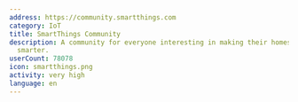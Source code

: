 ```yaml
---
address: https://community.smartthings.com
category: IoT
title: SmartThings Community
description: A community for everyone interesting in making their homes and lives
  smarter.
userCount: 78078
icon: smartthings.png
activity: very high
language: en
---
```


